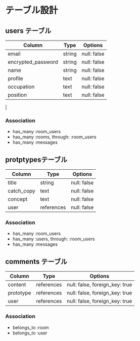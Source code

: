 # テーブル設計

## users テーブル

| Column              | Type   | Options     |
| ------------------  | ------ | ----------- |
| email               | string | null: false |
| encrypted_password  | string | null: false |
| name                | string | null: false |
| profile             | text  | null: false |
| occupation          | text  | null: false |
| position            | text  | null: false |
| 
### Association

- has_many :room_users
- has_many :rooms, through: :room_users
- has_many :messages

## protptypesテーブル

| Column      | Type       | Options     |
| ------      | ------     | ----------- |
| title       | string     | null: false |
| catch_copy  | text       | null: false |
| concept     | text       | null: false |
| user        | references | null: false |

### Association

- has_many :room_users
- has_many :users, through: :room_users
- has_many :messages

## comments テーブル

| Column   | Type       | Options                        |
| ------   | ---------- | ------------------------------ |
| content  | references | null: false, foreign_key: true |
| prototype| references | null: false, foreign_key: true |
|  user    | references | null: false, foreign_key: true |
### Association

- belongs_to :room
- belongs_to :user

